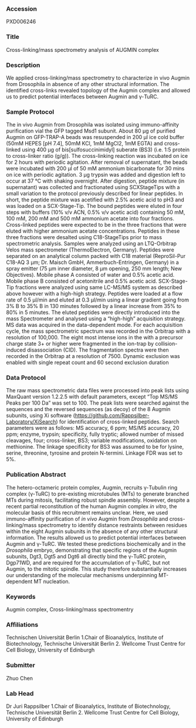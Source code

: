 ### Accession
PXD006246

### Title
Cross-linking/mass spectrometry analysis of AUGMIN complex

### Description
We applied cross-linking/mass spectrometry to characterize in vivo Augmin from Drosophila in absence of any other structural information. The identified cross-links revealed topology of the Augmin complex and allowed us to predict potential interfaces between Augmin and γ-TuRC.

### Sample Protocol
The in vivo Augmin from Drosophila was isolated using immuno-affinity purification vial the GFP tagged Msd1 subunit. About 80 μg of purified Augmin on GFP-TRAP-A beads was resuspended in 200 μl ice cold buffer (50mM HEPES [pH 7.4], 50mM KCl, 1mM MgCl2, 1mM EGTA) and cross-linked using 400 μg of bis[sulfosuccinimidyl] suberate (BS3) (i.e. 1:5 protein to cross-linker ratio (g/g)). The cross-linking reaction was incubated on ice for 2 hours with periodic agitation. After removal of supernatant, the beads were incubated with 200 μl of 50 mM ammonium bicarbonate for 30 mins on ice with periodic agitation. 3 μg trypsin was added and digestion left to occur at 37 °C with shaking overnight. After digestion, peptide mixture (in supernatant) was collected and fractionated using SCXStageTips with a small variation to the protocol previously described for linear peptides. In short, the peptide mixture was acetified with 2.5% acetic acid to pH3 and was loaded on a SCX-Stage-Tip. The bound peptides were eluted in four steps with buffers (10% v/v ACN, 0.5% v/v acetic acid) containing 50 mM, 100 mM, 200 mM and 500 mM ammonium acetate into four fractions. Cross-linked peptides were expected to be in the three fractions that were eluted with higher ammonium acetate concentrations. Peptides in these three fractions were desalted using C18-StageTips prior to mass spectrometric analysis. Samples were analyzed using an LTQ-Orbitrap Velos mass spectrometer (ThermoElectron, Germany). Peptides were separated on an analytical column packed with C18 material (ReproSil-Pur C18-AQ 3 μm; Dr. Maisch GmbH, Ammerbuch-Entringen, Germany) in a spray emitter (75 μm inner diameter, 8 μm opening, 250 mm length; New Objectives). Mobile phase A consisted of water and 0.5% acetic acid. Mobile phase B consisted of acetonitrile and 0.5% acetic acid. SCX-Stage-Tip fractions were analyzed using same LC-MS/MS system as described above however with a high-high strategy. Peptides were loaded at a flow rate of 0.5 μl/min and eluted at 0.3 μl/min using a linear gradient going from 3% B to 35% B in 130 minutes followed by a linear increase from 35% to 80% in 5 minutes. The eluted peptides were directly introduced into the mass Spectrometer and analysed using a “high-high” acquisition strategy. MS data was acquired in the data-dependent mode. For each acquisition cycle, the mass spectrometric spectrum was recorded in the Orbitrap with a resolution of 100,000. The eight most intense ions in the with a precursor charge state 3+ or higher were fragmented in the ion-trap by collision-induced disassociation (CID). The fragmentation spectra were then recorded in the Orbitrap at a resolution of 7500. Dynamic exclusion was enabled with single repeat count and 60 second exclusion duration

### Data Protocol
The raw mass spectrometric data files were processed into peak lists using MaxQuant version 1.2.2.5 with default parameters, except “Top MS/MS Peaks per 100 Da” was set to 100. The peak lists were searched against the sequences and the reversed sequences (as decoy) of the 8 Augmin subunits, using Xi software (https://github.com/Rappsilber-Laboratory/XiSearch) for identification of cross-linked peptides. Search parameters were as follows: MS accuracy, 6 ppm; MS/MS accuracy, 20 ppm; enzyme, trypsin; specificity, fully tryptic; allowed number of missed cleavages, four; cross-linker, BS3; variable modifications, oxidation on methionine. The linkage specificity for BS3 was assumed to be for lysine, serine, threonine, tyrosine and protein N-termini. Linkage FDR was set to 5%.

### Publication Abstract
The hetero-octameric protein complex, Augmin, recruits &#x3b3;-Tubulin ring complex (&#x3b3;-TuRC) to pre-existing microtubules (MTs) to generate branched MTs during mitosis, facilitating robust spindle assembly. However, despite a recent partial reconstitution of the human Augmin complex <i>in vitro</i>, the molecular basis of this recruitment remains unclear. Here, we used immuno-affinity purification of <i>in vivo</i> Augmin from <i>Drosophila</i> and cross-linking/mass spectrometry to identify distance restraints between residues within the eight Augmin subunits in the absence of any other structural information. The results allowed us to predict potential interfaces between Augmin and &#x3b3;-TuRC. We tested these predictions biochemically and in the <i>Drosophila</i> embryo, demonstrating that specific regions of the Augmin subunits, Dgt3, Dgt5 and Dgt6 all directly bind the &#x3b3;-TuRC protein, Dgp71WD, and are required for the accumulation of &#x3b3;-TuRC, but not Augmin, to the mitotic spindle. This study therefore substantially increases our understanding of the molecular mechanisms underpinning MT-dependent MT nucleation.

### Keywords
Augmin complex, Cross-linking/mass spectromentry

### Affiliations
Technischen Universität Berlin
1.Chair of Bioanalytics, Institute of Biotechnology, Technische Universität Berlin 2. Wellcome Trust Centre for Cell Biology, University of Edinburgh

### Submitter
Zhuo Chen

### Lab Head
Dr Juri Rappsilber
1.Chair of Bioanalytics, Institute of Biotechnology, Technische Universität Berlin 2. Wellcome Trust Centre for Cell Biology, University of Edinburgh


